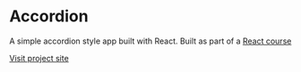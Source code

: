 # Accordion

A simple accordion style app built with React.
Built as part of a [React course](https://www.udemy.com/course/react-tutorial-and-projects-course)

[Visit project site]()
